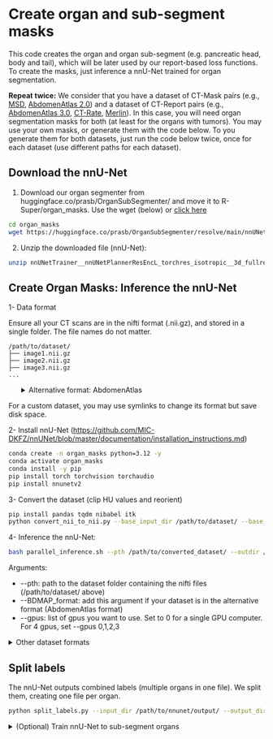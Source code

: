 # Create organ and sub-segment masks

This code creates the organ and organ sub-segment (e.g. pancreatic head, body and tail), which will be later used by our report-based loss functions. To create the masks, just inference a nnU-Net trained for organ segmentation.

**Repeat twice:** We consider that you have a dataset of CT-Mask pairs (e.g., [MSD](http://medicaldecathlon.com), [AbdomenAtlas 2.0](https://github.com/MrGiovanni/RadGPT/)) and a dataset of CT-Report pairs (e.g., [AbdomenAtlas 3.0](https://github.com/MrGiovanni/RadGPT/), [CT-Rate](https://huggingface.co/datasets/ibrahimhamamci/CT-RATE), [Merlin](https://stanfordaimi.azurewebsites.net/datasets/60b9c7ff-877b-48ce-96c3-0194c8205c40)). In this case, you will need organ segmentation masks for both (at least for the organs with tumors). You may use your own masks, or generate them with the code below. To you generate them for both datasets, just run the code below twice, once for each dataset (use different paths for each dataset).

## Download the nnU-Net

1. Download our organ segmenter from huggingface.co/prasb/OrganSubSegmenter/ and move it to R-Super/organ_masks. Use the wget (below) or [click here](https://huggingface.co/prasb/OrganSubSegmenter/resolve/main/nnUNetTrainer__nnUNetPlannerResEncL_torchres_isotropic__3d_fullres.zip?download=true)
```bash
cd organ_masks
wget https://huggingface.co/prasb/OrganSubSegmenter/resolve/main/nnUNetTrainer__nnUNetPlannerResEncL_torchres_isotropic__3d_fullres.zip
```
2. Unzip the downloaded file (nnU-Net): 
```bash
unzip nnUNetTrainer__nnUNetPlannerResEncL_torchres_isotropic__3d_fullres.zip
```

## Create Organ Masks: Inference the nnU-Net

1- Data format

Ensure all your CT scans are in the nifti format (.nii.gz), and stored in a single folder. The file names do not matter.
```
/path/to/dataset/
├── image1.nii.gz
├── image2.nii.gz
├── image3.nii.gz
...
```


<details>
<summary style="margin-left: 25px;">Alternative format: AbdomenAtlas</summary>
<div style="margin-left: 25px;">

Our code also accepts data in the AbdomenAtlas format, shown below.

```
/path/to/dataset/
├── BDMAP_A0000001
|    └── ct.nii.gz
├── BDMAP_A0000002
|    └── ct.nii.gz
...
```
</div>
</details>

For a custom dataset, you may use symlinks to change its format but save disk space.

2- Install nnU-Net (https://github.com/MIC-DKFZ/nnUNet/blob/master/documentation/installation_instructions.md)
```bash
conda create -n organ_masks python=3.12 -y
conda activate organ_masks
conda install -y pip
pip install torch torchvision torchaudio
pip install nnunetv2
```


3- Convert the dataset (clip HU values and reorient)

```bash
pip install pandas tqdm nibabel itk
python convert_nii_to_nii.py --base_input_dir /path/to/dataset/ --base_output_dir /path/to/converted_dataset/
```

4- Inference the nnU-Net:

```bash
bash parallel_inference.sh --pth /path/to/converted_dataset/ --outdir /path/to/nnunet/output --checkpoint nnUNetTrainer__nnUNetPlannerResEncL_torchres_isotropic__3d_fullres/ --gpus 0
```

Arguments:
- --pth: path to the dataset folder containing the nifti files (/path/to/dataset/ above)
- --BDMAP_format: add this argument if your dataset is in the alternative format (AbdomenAtlas format)
- --gpus: list of gpus you want to use. Set to 0 for a single GPU computer. For 4 gpus, set --gpus 0,1,2,3


<details>
  <summary>Other dataset formats</summary>
If your data is not in the formats explained in 1, you need to change files_input inside PredictSubOrgansnUnet.py. files_input should be a list of lists. Each of these lists should contain the path to one nii.gz file you want to inference. The variable files_output is a list of strings. It has the output locations for each of the input files. See https://github.com/MIC-DKFZ/nnUNet/blob/master/nnunetv2/inference/readme.md for more information. It may be easier to just change the dataset to the format specified in 1, you can use symlinks to save disk space.

```python
files_input = [['path/to/first/ct.nii.gz'],['path/to/second/ct.nii.gz'],...,['path/to/last/ct.nii.gz']]
files_output = ['path/to/output/first/ct.nii.gz','path/to/output/second/ct.nii.gz',...,'path/to/output/last/ct.nii.gz']
```

</details>


## Split labels

The nnU-Net outputs combined labels (multiple organs in one file). We split them, creating one file per organ.

```bash
python split_labels.py --input_dir /path/to/nnunet/output/ --output_dir /path/to/split/labels/otuput/
```

<details>
  <summary>(Optional) Train nnU-Net to sub-segment organs</summary>

If you want to apply R-Super to segment tumors in organs that our nnU-Net does not segment, you will need to train your own nnU-Net to create the segmentation masks for these organs. The code below explains how to train the nnU-Net for organ segmentation. It uses the AbdomenAtlas 3.0 dataset, found at https://github.com/MrGiovanni/RadGPT/.


### (I) prepare dataset

**This code will convert a dataset from the BDMAP format to the nnU-Net format.**

0. Define nnunet paths
```bash
export nnUNet_raw=/path/to/nnUNet_raw/
export nnUNet_preprocessed=/path/to/nnUNet_preprocessed/
export nnUNet_results=/path/to/nnUNet_results/
```

1. Combine labels. The script merges the BDMAP labels (one per organ) into combined labels. To change the labels used, edit the label map in combine_labels.py. The output are combined label in the BDMAP structure.

```bash
python3 combine_labels.py --dataset /path/to/dataset/in/BDMAP/format --destination /path/to/output/of/step1/ --cases /path/to/csv/with/BDMAP/ids --num_workers 10
```

2. Copy dataset to nnUNet raw folder, chaning file names to the nnUNet standard. Change paths in the beginning of the copy_dataset.py script. Target path must be in the nnunet_raw folder, and include the a dataset_id (use any number above 300) and name. E.g.: Dataset300_smallAtlas has id 300 and name smallAtlas.

```bash
python3 copy_dataset.py
```

3. Verify if mask and CT shapes match. Remove/solve unmatching cases.

```bash
python verify_data.py --dataset_dir /path/to/nnUNet_raw/dataset_with_id_and_name/imagesTr
```

4. Create a dataset json. Change the Dataset300_smallAtlas.py, change target_dataset_id, target_dataset_name and raw_dir (nnUNet raw directory). For id, put any number above 300. You will use this dataset_id in the other steps. Change the ids variable: the label map here should **match the one in step 1**. If you have label superposition, you may need to change superposing_groups too (see script)

```bash
python Dataset300_smallAtlas.py
```

5. Extract fingerprint. NP is just the number of processes.

```bash
nnUNetv2_extract_fingerprint -d dataset_id -np 15
```

6. Create plans for the nnUNet training. Here, we use ResEncL with isotropic spacing.

```bash
nnUNetv2_plan_experiment -d dataset_id -overwrite_target_spacing 1 1 1 -overwrite_plans_name nnUNetPlannerResEncL_torchres_isotropic -pl nnUNetPlannerResEncL_torchres
```

7. Preprocess the dataset. This takes a long time.

```bash
nnUNetv2_preprocess -d dataset_id -npfp 64 -np 64 -c 3d_fullres -pl nnUNetPlannerResEncL_torchres_isotropic --npz
```

### (II) Train

```bash
nnUNetv2_train dataset_id 3d_fullres all -p nnUNetPlannerResEncL_torchres_isotropic --npz
```

</details>
